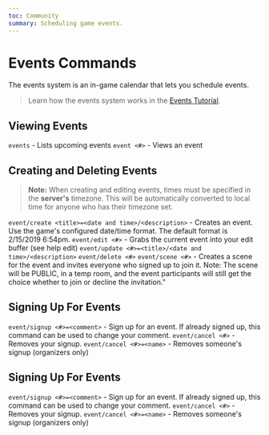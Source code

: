 ```yaml
---
toc: Community
summary: Scheduling game events.
---
```

# Events Commands

The events system is an in-game calendar that lets you schedule events.

> Learn how the events system works in the [Events Tutorial](/help/events_tutorial).

## Viewing Events

`events`  - Lists upcoming events
`event <#>` - Views an event

## Creating and Deleting Events

> **Note:** When creating and editing events, times must be specified in the **server's** timezone.  This will be automatically converted to local time for anyone who has their timezone set.

`event/create <title>=<date and time>/<description>` - Creates an event. Use the game's configured date/time format.  The default  format is 2/15/2019 6:54pm.
`event/edit <#>` - Grabs the current event into your edit buffer (see help edit)
`event/update <#>=<title>/<date and time>/<description>`
`event/delete <#>`
`event/scene <#>` - Creates a scene for the event and invites everyone who signed up to join it. Note: The scene will be PUBLIC, in a temp room, and the event participants will still get the choice whether to join or decline the invitation."

## Signing Up For Events

`event/signup <#>=<comment>` - Sign up for an event.  If already signed up, this command can be used to change your comment.
`event/cancel <#>` - Removes your signup.
`event/cancel <#>=<name>` - Removes someone's signup (organizers only)

## Signing Up For Events

`event/signup <#>=<comment>` - Sign up for an event.  If already signed up, this command can be used to change your comment.
`event/cancel <#>` - Removes your signup.
`event/cancel <#>=<name>` - Removes someone's signup (organizers only)

